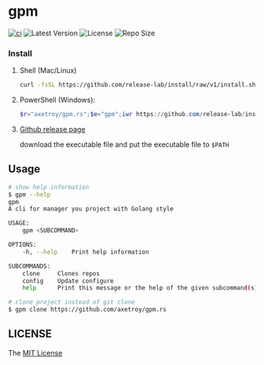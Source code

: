 # gpm

[![ci](https://github.com/axetroy/gpm.rs/actions/workflows/ci.yml/badge.svg)](https://github.com/axetroy/gpm.rs/actions/workflows/ci.yml)
![Latest Version](https://img.shields.io/github/v/release/axetroy/gpm.rs.svg)
![License](https://img.shields.io/github/license/axetroy/gpm.rs.svg)
![Repo Size](https://img.shields.io/github/repo-size/axetroy/gpm.rs.svg)

### Install

1.  Shell (Mac/Linux)

    ```bash
    curl -fsSL https://github.com/release-lab/install/raw/v1/install.sh | bash -s -- -r=axetroy/gpm.rs -e=gpm
    ```

2.  PowerShell (Windows):

    ```powershell
    $r="axetroy/gpm.rs";$e="gpm";iwr https://github.com/release-lab/install/raw/v1/install.ps1 -useb | iex
    ```

3.  [Github release page](https://github.com/axetroy/gpm.rs/releases)

    download the executable file and put the executable file to `$PATH`

## Usage

```sh
# show help information
$ gpm --help
gpm
A cli for manager you project with Golang style

USAGE:
    gpm <SUBCOMMAND>

OPTIONS:
    -h, --help    Print help information

SUBCOMMANDS:
    clone     Clones repos
    config    Update configure
    help      Print this message or the help of the given subcommand(s)

# clone project instead of git clone
$ gpm clone https://github.com/axetroy/gpm.rs
```

## LICENSE

The [MIT License](LICENSE)
